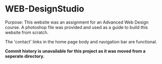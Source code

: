 # WEB-DesignStudio
Purpose: This website was an assignment for an Advanced Web Design course. A photoshop file was provided and used as a guide to build this website from scratch.

The 'contact' links in the home page body and navigation bar are functional. 

**Commit history is unavailable for this project as it was moved from a seperate directory.**
